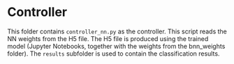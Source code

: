 # Controller

This folder contains `controller_nn.py` as the controller. This script reads the NN weights from the H5 file. The H5 file is produced using the trained model (Jupyter Notebooks, together with the weights from the bnn_weights folder). The `results` subfolder is used to contain the classification results.
